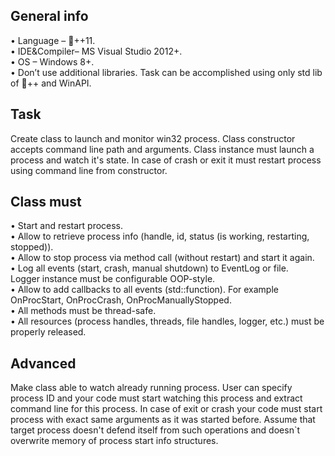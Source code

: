 <h2>General info</h2>
• Language – ++11.<br>
• IDE&Compiler– MS Visual Studio 2012+.<br>
• OS – Windows 8+.<br>
• Don’t use additional libraries. Task can be accomplished using only std
lib of ++ and WinAPI.

<h2>Task</h2>
Create class to launch and monitor win32 process. Class constructor
accepts command line path and arguments. Class instance must launch a
process and watch it's state. In case of crash or exit it must restart
process using command line from constructor.

<h2>Class must</h2>
• Start and restart process.<br>
• Allow to retrieve process info (handle, id, status (is working, restarting,
stopped)).<br>
• Allow to stop process via method call (without restart) and start it again.<br>
• Log all events (start, crash, manual shutdown) to EventLog or file.<br>
Logger instance must be configurable OOP-style.<br>
• Allow to add callbacks to all events (std::function<void()>). For example
OnProcStart, OnProcCrash, OnProcManuallyStopped.<br>
• All methods must be thread-safe.<br>
• All resources (process handles, threads, file handles, logger, etc.) must
be properly released.

<h2>Advanced</h2>
Make class able to watch already running process. User can specify
process ID and your code must start watching this process and extract
command line for this process. In case of exit or crash your code must
start process with exact same arguments as it was started before.
Assume that target process doesn't defend itself from such operations
and doesn`t overwrite memory of process start info structures.
